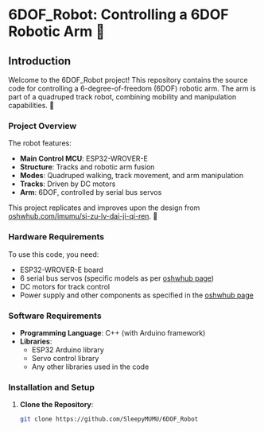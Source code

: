 # 6DOF_Robot: Controlling a 6DOF Robotic Arm 🤖

## Introduction

Welcome to the 6DOF_Robot project! This repository contains the source code for controlling a 6-degree-of-freedom (6DOF) robotic arm. The arm is part of a quadruped track robot, combining mobility and manipulation capabilities. 🚀

### Project Overview

The robot features:
- **Main Control MCU**: ESP32-WROVER-E
- **Structure**: Tracks and robotic arm fusion
- **Modes**: Quadruped walking, track movement, and arm manipulation
- **Tracks**: Driven by DC motors
- **Arm**: 6DOF, controlled by serial bus servos

This project replicates and improves upon the design from [oshwhub.com/imumu/si-zu-lv-dai-ji-qi-ren](https://oshwhub.com/imumu/si-zu-lv-dai-ji-qi-ren). 🌟

### Hardware Requirements

To use this code, you need:
- ESP32-WROVER-E board
- 6 serial bus servos (specific models as per [oshwhub page](https://oshwhub.com/imumu/si-zu-lv-dai-ji-qi-ren))
- DC motors for track control
- Power supply and other components as specified in the [oshwhub page](https://oshwhub.com/imumu/si-zu-lv-dai-ji-qi-ren)

### Software Requirements

- **Programming Language**: C++ (with Arduino framework)
- **Libraries**:
  - ESP32 Arduino library
  - Servo control library
  - Any other libraries used in the code

### Installation and Setup

1. **Clone the Repository**:
   ```bash
   git clone https://github.com/SleepyMUMU/6DOF_Robot
